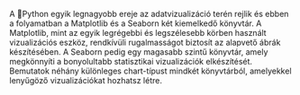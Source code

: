 A 🐍Python egyik legnagyobb ereje az adatvizualizáció terén rejlik és ebben a folyamatban a Matplotlib és a Seaborn két kiemelkedő könyvtár.
A Matplotlib, mint az egyik legrégebbi és legszélesebb körben használt vizualizációs eszköz, rendkívüli rugalmasságot biztosít az alapvető ábrák készítésében.
A Seaborn pedig egy magasabb szintű könyvtár, amely megkönnyíti a bonyolultabb statisztikai vizualizációk elkészítését.
Bemutatok néhány különleges chart-típust mindkét könyvtárból, amelyekkel lenyűgöző vizualizációkat hozhatsz létre.
